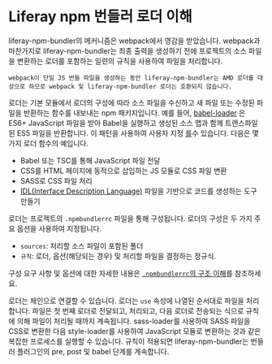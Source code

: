 # Liferay npm 번들러 로더 이해

liferay-npm-bundler의 메커니즘은 webpack에서 영감을 받았습니다. webpack과 마찬가지로 liferay-npm-bundler는 최종 출력을 생성하기 전에 프로젝트의 소스 파일을 변환하는 로더를 포함하는 일련의 규칙을 사용하여 파일을 처리합니다.

```{note}
webpack이 단일 JS 번들 파일을 생성하는 동안 liferay-npm-bundler는 AMD 로더를 대상으로 하므로 webpack 및 liferay-npm-bundler 로더는 호환되지 않습니다.
```

로더는 기본 모듈에서 로더의 구성에 따라 소스 파일을 수신하고 새 파일 또는 수정된 파일을 반환하는 함수를 내보내는 npm 패키지입니다. 예를 들어, [babel-loader](https://github.com/liferay/liferay-js-toolkit/tree/master/packages/liferay-npm-bundler-loader-babel-loader) 은 ES6+ JavaScript 파일을 받아 Babel을 실행하고 생성된 소스 맵과 함께 트랜스파일된 ES5 파일을 반환합니다. 이 패턴을 사용하여 사용자 지정 [를](https://help.liferay.com/hc/en-us/articles/360037662951-Creating-Custom-Loaders-for-the-liferay-npm-bundler)수 있습니다. 다음은 몇 가지 로더 함수의 예입니다.

* Babel 또는 TSC를 통해 JavaScript 파일 전달
* CSS를 HTML 페이지에 동적으로 삽입하는 JS 모듈로 CSS 파일 변환
* SASS로 CSS 파일 처리
* [IDL(Interface Description Language)](https://en.wikipedia.org/wiki/Interface_description_language) 파일을 기반으로 코드를 생성하는 도구 만들기

로더는 프로젝트의 `.npmbundlerrc` 파일을 통해 구성됩니다. 로더의 구성은 두 가지 주요 옵션을 사용하여 지정됩니다.

* `sources`: 처리할 소스 파일이 포함된 폴더
* `규칙`: 로더, 옵션(해당되는 경우) 및 처리할 파일을 결정하는 정규식.

구성 요구 사항 및 옵션에 대한 자세한 내용은 [`.npmbundlerrc`의 구조 이해](./npmbundlerrc-structure.md#package-processing-options)를 참조하세요.

로더는 체인으로 연결할 수 있습니다. 로더는 `use` 속성에 나열된 순서대로 파일을 처리합니다. 파일은 첫 번째 로더로 전달되고, 처리되고, 다음 로더로 전송되는 식으로 규칙에 의해 파일이 처리될 때까지 계속됩니다. sass-loader를 사용하여 SASS 파일을 CSS로 변환한 다음 style-loader를 사용하여 JavaScript 모듈로 변환하는 것과 같은 복잡한 프로세스를 실행할 수 있습니다. 규칙이 적용되면 liferay-npm-bundler는 번들러 플러그인의 pre, post 및 babel 단계를 계속합니다.
